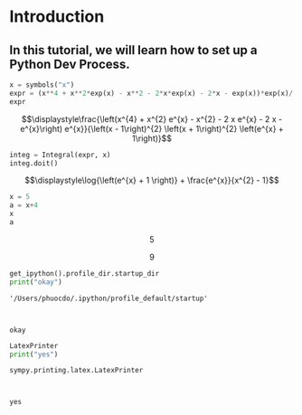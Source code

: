 # Introduction

## In this tutorial, we will learn how to set up a Python Dev Process.


```python
x = symbols("x")
expr = (x**4 + x**2*exp(x) - x**2 - 2*x*exp(x) - 2*x - exp(x))*exp(x)/((x - 1)**2*(x + 1)**2*(exp(x) + 1))
expr
```




$$\displaystyle\frac{\left(x^{4} + x^{2} e^{x} - x^{2} - 2 x e^{x} - 2 x - e^{x}\right) e^{x}}{\left(x - 1\right)^{2} \left(x + 1\right)^{2} \left(e^{x} + 1\right)}$$




```python
integ = Integral(expr, x)
integ.doit()
```




$$\displaystyle\log{\left(e^{x} + 1 \right)} + \frac{e^{x}}{x^{2} - 1}$$




```python
x = 5
a = x+4
x
a
```




$$\displaystyle5$$






$$\displaystyle9$$




```python
get_ipython().profile_dir.startup_dir
print("okay")
```




    '/Users/phuocdo/.ipython/profile_default/startup'



    okay



```python
LatexPrinter
print("yes")
```




    sympy.printing.latex.LatexPrinter



    yes



```python

```
